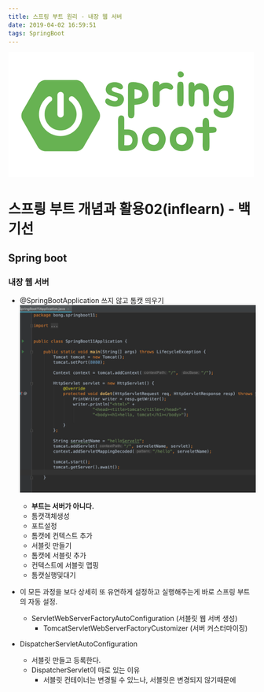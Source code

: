 ```yaml
---
title: 스프링 부트 원리 - 내장 웹 서버
date: 2019-04-02 16:59:51
tags: SpringBoot
---
```

![springboot](/images/springboot_logo.png)
# 스프릥 부트 개념과 활용02(inflearn) - 백기선 
## Spring boot

### 내장 웹 서버
- @SpringBootApplication 쓰지 않고 톰캣 띄우기
    ![springboot](/images/springboot/springboot04-1.png)
    - **부트는 서버가 아니다.**
    - 톰캣객체생성
    - 포트설정
    - 톰캣에 컨텍스트 추가
    - 서블릿 만들기
    - 톰캣에 서블릿 추가
    - 컨텍스트에 서블릿 맵핑
    - 톰캣실행및대기

- 이 모든 과정을 보다 상세히 또 유연하게 설정하고 실행해주는게 바로 스프링 부트의 자동 설정.
    - ServletWebServerFactoryAutoConfiguration (서블릿 웹 서버 생성)
        - TomcatServletWebServerFactoryCustomizer (서버 커스터마이징)
- DispatcherServletAutoConfiguration
    - 서블릿 만들고 등록한다.
    - DispatcherServlet이 따로 있는 이유
        - 서블릿 컨테이너는 변경될 수 있느나, 서블릿은 변경되지 않기때문에 